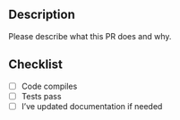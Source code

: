 ## Description

Please describe what this PR does and why.

## Checklist

- [ ] Code compiles
- [ ] Tests pass
- [ ] I’ve updated documentation if needed
